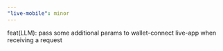 ```yaml
---
"live-mobile": minor
---
```


feat(LLM): pass some additional params to wallet-connect live-app when receiving a request
